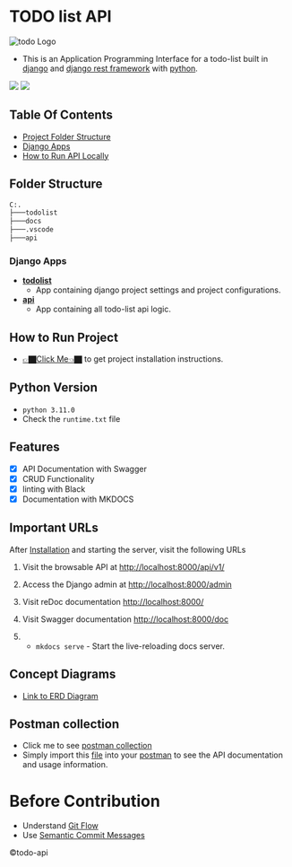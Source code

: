# TODO list API

![todo Logo](https://encrypted-tbn0.gstatic.com/images?q=tbn:ANd9GcSR8oWPV84lpAndX08f9COYfNXMAuWNOEAmFA&usqp=CAU)

- This is an Application Programming Interface for a todo-list built in [django](https://docs.djangoproject.com/) and [django rest framework](https://www.django-rest-framework.org/) with [python](https://www.python.org/).

![](https://img.shields.io/badge/python-3.11.0-red)
![](https://img.shields.io/badge/django-4.0.3-blue)

## Table Of Contents

- [Project Folder Structure](#folder-structure)
- [Django Apps](#django-apps)
- [How to Run API Locally](./docs/installation.md)

## Folder Structure

```sh
C:.
├───todolist
├───docs
├───.vscode
├───api
```

### Django Apps

- [**todolist**](./todolist/)
  - App containing django project settings and project configurations.
- [**api**](./accounts)
  - App containing all todo-list api logic.

## How to Run Project

- [👉🏿Click Me👈🏿](./docs/installation.md) to get project installation instructions.

## Python Version

- `python 3.11.0`
- Check the `runtime.txt` file

## Features
- [x] API Documentation with Swagger
- [x] CRUD Functionality
- [x] linting with Black
- [x] Documentation with MKDOCS

## Important URLs

After [Installation]() and starting the server, visit the following URLs

1. Visit the browsable API at [http://localhost:8000/api/v1/](http://localhost:8000/api/v1/)

2. Access the Django admin at [http://localhost:8000/admin](http://localhost:8000/admin/)

3. Visit reDoc documentation [http://localhost:8000/](http://localhost:8000/)

4. Visit Swagger documentation [http://localhost:8000/doc](http://localhost:8000/doc)

5. - `mkdocs serve` - Start the live-reloading docs server.

## Concept Diagrams

- [Link to ERD Diagram](https://app.creately.com/d/create?templateId=ib873xm31)

## Postman collection

- Click me to see [postman collection](docs/postman/todo-list-api.postman_collection.json)
- Simply import this [file]() into your [postman]() to see the API documentation and usage information.

# Before Contribution

- Understand [Git Flow](https://www.atlassian.com/git/tutorials/comparing-workflows/gitflow-workflow#:~:text=What%20is%20Gitflow%3F,lived%20branches%20and%20larger%20commits.)
- Use [Semantic Commit Messages](/docs/semantic-commit-message.md)
<!-- - Read [Project Scope]() -->

&copy;todo-api
